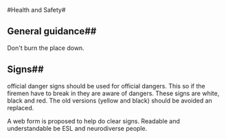 #Health and Safety#

## General guidance##

Don't burn the place down.

## Signs##

official danger signs should be used for official dangers. This so if the firemen have to break in they are aware of dangers. These signs are white, black and red. The old versions (yellow and black) should be avoided an replaced.

A web form is proposed to help do clear signs. Readable and understandable be ESL and neurodiverse people.
